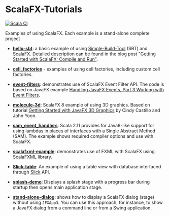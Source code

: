ScalaFX-Tutorials
=================

[![Scala CI](https://github.com/scalafx/ScalaFX-Tutorials/actions/workflows/scala.yml/badge.svg)](https://github.com/scalafx/ScalaFX-Tutorials/actions/workflows/scala.yml)

Examples of using ScalaFX. Each example is a stand-alone complete project

* [__hello-sbt__](hello-sbt): 
   a basic example of using [Simple-Build-Tool](http://www.scala-sbt.org/) (SBT) and
   [ScalaFX](http://scalafx.org). Detailed description can be found in the blog post
   ["Getting Started with ScalaFX: Compile and Run"](http://codingonthestaircase.wordpress.com/2013/05/17/getting-started-with-scalafx-compile-and-run-2/).
  
* [__cell_factories__](cell_factories) - examples of using cell factories, including custom cell factories.

* [__event-filters__](event-filters):
   demonstrates use of ScalaFX Event Filter API. The code is based on JavaFX example
   [Handling JavaFX Events, Part 3 Working with Event Filters](http://docs.oracle.com/javafx/2/events/filters.htm).

* [__molecule-3d__](molecule-3d):
   ScalaFX 8 example of using 3D graphics. Based on tutorial
   [Getting Started with JavaFX 3D Graphics](http://docs.oracle.com/javafx/8/3d_graphics/jfxpub-3d_graphics.htm)
   by Cindy Castillo and John Yoon.

* [__sam_event_handlers__](sam_event_handlers):
  Scala 2.11 provides for Java8-like support for using lambdas in places of interfaces with a Single Abstract Method (SAM). The example shows required compiler options and use with ScalaFX.

* [__scalafxml-example__](scalafxml-example):
   demonstrates use of FXML with ScalaFX using [ScalaFXML](https://github.com/vigoo/scalafxml)
   library.

* [__Slick-table__](slick-table): An example of using a table view with database interfaced through [Slick](http://slick.lightbend.com/) API.

* [__splash-demo__](splash-demo): Displays a splash stage with a progress bar during startup then opens main application stage.

* [__stand-alone-dialog__](stand-alone-dialog):
  shows how to display a ScalaFX dialog (stage) without using `JFXApp3`. You can use this approach, for instance, to
  show a JavaFX dialog from a command line or from a Swing application.
